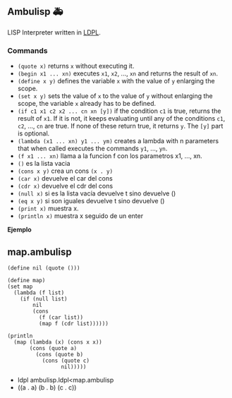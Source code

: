 ## Ambulisp 🚑

LISP Interpreter written in [LDPL](https://github.com/Lartu/ldpl).

### Commands

- `(quote x)` returns `x` without executing it.
- `(begin x1 ... xn)` executes `x1`, `x2`, ..., `xn` and returns the result of `xn`.
- `(define x y)` defines the variable `x` with the value of `y` enlarging the scope.
- `(set x y)` sets the value of `x` to the value of `y` without enlarging the scope, the variable `x` already has to be defined. 
- `(if c1 x1 c2 x2 ... cn xn [y])` if the condition `c1` is true, returns the result of `x1`. If it is not, it keeps evaluating until any of the conditions `c1`, `c2`, ..., `cn` are true. If none of these return true, it returns `y`. The `[y]` part is optional.
- `(lambda (x1 ... xn) y1 ... ym)` creates a lambda with n parameters that when called executes the commands `y1`, ..., `yn`.
- `(f x1 ... xn)` llama a la funcion f con los parametros x1, ..., xn.
- `()` es la lista vacia
- `(cons x y)` crea un cons `(x . y)`
- `(car x)` devuelve el car del cons
- `(cdr x)` devuelve el cdr del cons
- `(null x)` si es la lista vacía devuelve t sino devuelve ()
- `(eq x y)` si son iguales devuelve t sino devuelve ()
- `(print x)` muestra x.
- `(println x)` muestra x seguido de un enter

**Ejemplo**

## map.ambulisp ##

```
(define nil (quote ()))

(define map)
(set map
  (lambda (f list)
    (if (null list)
        nil
        (cons
          (f (car list))
          (map f (cdr list))))))

(println
  (map (lambda (x) (cons x x))
       (cons (quote a)
         (cons (quote b)
           (cons (quote c)
                 nil)))))
```

- ldpl ambulisp.ldpl<map.ambulisp
- ((a . a) (b . b) (c . c))

